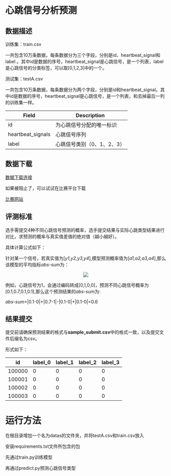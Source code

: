 # 心跳信号分析预测

## 数据描述

训练集：train.csv

一共包含10万条数据，每条数据分为三个字段，分别是id、heartbeat_signal和label 。其中id是数据的序号，heartbeat_signal是心跳信号，是一个列表，label是心跳信号的分类标签，可以取[0,1,2,3]中的一个。

测试集：testA.csv

一共包含10万条数据，每条数据分为两个字段，分别是id和heartbeat_signal。其中id是数据的序号，heartbeat_signal是心跳信号，是一个列表，和去掉最后一列的训练集一样。

| Field | Description |
| -------- | -------- |
| id | 为心跳信号分配的唯一标识 |
| heartbeat_signals    | 心跳信号序列  |
| label    | 心跳信号类别（0、1、2、3） |

## 数据下载

[数据下载连接](http://slkc06hf4.hn-bkt.clouddn.com/%E5%BF%83%E8%B7%B3%E4%BF%A1%E5%8F%B7%E5%88%86%E6%9E%90%E9%A2%84%E6%B5%8B%E6%95%B0%E6%8D%AE%E9%9B%86.zip)

如果被阻止了，可以试试在比赛平台下载

[比赛网站](https://tianchi.aliyun.com/competition/entrance/531883/information)

## 评测标准

选手需提交4种不同心跳信号预测的概率，选手提交结果与实际心跳类型结果进行对比，求预测的概率与真实值差值的绝对值（越小越好）。

具体计算公式如下：

针对某一个信号，若真实值为[*y1,y2,y3,y4*],模型预测概率值为[*a1,a2,a3,a4*],那么该模型的平均指标*abs-sum*为：

<p align="center">
  <img src="http://slkc06hf4.hn-bkt.clouddn.com/%E5%B1%8F%E5%B9%95%E6%88%AA%E5%9B%BE%202024-10-21%20185254.png" />
</p>

例如，心跳信号为1，会通过编码转成[0,1,0,0]，预测不同心跳信号概率为[0.1,0.7,0.1,0.1],那么这个预测结果的*abs-sum*为:

*abs-sum*=|0.1-0|+|0.7-1|-|0.1-0|+|0.1-0|=0.6

## 结果提交

提交前请确保预测结果的格式与**sample_submit.csv**中的格式一致，以及提交文件后缀名为csv。

形式如下：

|id|label_0|label_1|label_2|label_3|
|--|-------|-------|-------|-------|
|100000|0|0|0|0|
|100001|0|0|0|0|
|100002|0|0|0|0|
|100003|0|0|0|0|

# 运行方法

在根目录增加一个名为datas的文件夹，并将testA.csv和train.csv放入

安装requirements.txt文件所包含的包

先通过train.py训练模型

再通过predict.py预测心跳信号类型

